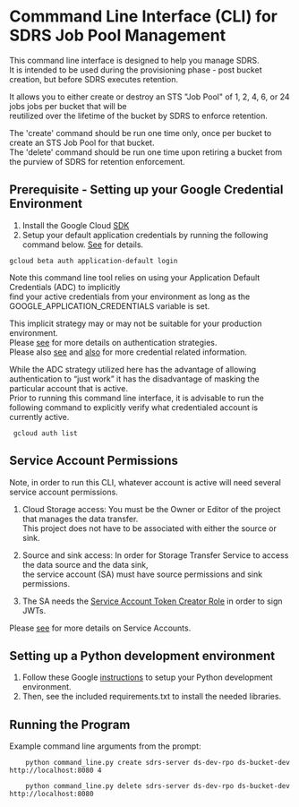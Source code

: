 # Commmand Line Interface (CLI) for SDRS Job Pool Management

This command line interface is designed to help you manage SDRS.  
It is intended to be used during the provisioning phase - post bucket creation, 
but before SDRS executes retention.

It allows you to either create or destroy an STS "Job Pool" of 1, 2, 4, 6, or 24 jobs jobs per bucket that will be  
reutilized over the lifetime of the bucket by SDRS to enforce retention.   

The 'create' command should be run one time only, once per bucket to create an STS Job Pool for that bucket.  
The 'delete' command should be run one time upon retiring a bucket from the purview of SDRS for retention enforcement.   


## Prerequisite - Setting up your Google Credential Environment

1) Install the Google Cloud [SDK](https://cloud.google.com/sdk/install)  
2) Setup your default application credentials by running the following command below. [See](https://cloud.google.com/sdk/gcloud/reference/beta/auth/application-default/login) for details.  

```
gcloud beta auth application-default login
```

Note this command line tool relies on using your Application Default Credentials (ADC) to implicitly  
find your active credentials from your environment as long as the GOOGLE\_APPLICATION\_CREDENTIALS variable is set.  
  
This implicit strategy may or may not be suitable for your production environment.  
Please [see](https://cloud.google.com/docs/authentication/) for more details on authentication strategies.  
Please also [see](https://cloud.google.com/docs/authentication/getting-started) and [also](https://cloud.google.com/docs/authentication/production#obtaining_and_providing_service_account_credentials_manually) for more credential related information.  

While the ADC strategy utilized here has the advantage of allowing authentication to “just work” it has the disadvantage of masking the particular account that is active.  
Prior to running this command line interface, it is advisable to run the following command to explicitly verify what credentialed account is currently active. 

```
 gcloud auth list

```

## Service Account Permissions


Note, in order to run this CLI, whatever account is active will need several service account permissions.  

1) Cloud Storage access: You must be the Owner or Editor of the project that manages the data transfer.  
This project does not have to be associated with either the source or sink.    

2) Source and sink access: In order for Storage Transfer Service to access the data source and the data sink,  
the service account (SA) must have source permissions and sink permissions.  

3) The SA needs the [Service Account Token Creator Role](https://cloud.google.com/iam/docs/service-accounts#the_service_account_token_creator_role) in order to sign JWTs.  

Please [see](https://cloud.google.com/iam/docs/understanding-service-accounts) for more details on Service Accounts.   


## Setting up a Python development environment

1) Follow these Google [instructions](https://cloud.google.com/python/setup) to setup your Python development environment.  
2) Then, see the included requirements.txt to install the needed libraries.   

## Running the Program

Example command line arguments from the prompt:

```
    python command_line.py create sdrs-server ds-dev-rpo ds-bucket-dev http://localhost:8080 4
    
    python command_line.py delete sdrs-server ds-dev-rpo ds-bucket-dev http://localhost:8080  
```


